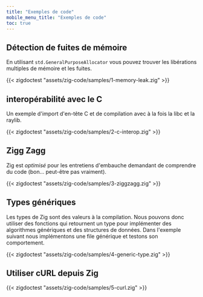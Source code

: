 ```yaml
---
title: "Exemples de code"
mobile_menu_title: "Exemples de code"
toc: true
---
```


## Détection de fuites de mémoire
En utilisant `std.GeneralPurposeAllocator` vous pouvez trouver les libérations multiples de mémoire et les fuites.

{{< zigdoctest "assets/zig-code/samples/1-memory-leak.zig" >}}


## interopérabilité avec le C
Un exemple d'import d'en-tête C et de compilation avec à la fois la libc et la raylib.

{{< zigdoctest "assets/zig-code/samples/2-c-interop.zig" >}}


## Zigg Zagg
Zig est *optimisé* pour les entretiens d'embauche demandant de comprendre du code (bon… peut-être pas vraiment).

{{< zigdoctest "assets/zig-code/samples/3-ziggzagg.zig" >}}


## Types génériques
Les types de Zig sont des valeurs à la compilation.
Nous pouvons donc utiliser des fonctions qui retournent un type pour implémenter des algorithmes génériques et des structures de données.
Dans l'exemple suivant nous implémentons une file générique et testons son comportement.

{{< zigdoctest "assets/zig-code/samples/4-generic-type.zig" >}}

## Utiliser cURL depuis Zig

{{< zigdoctest "assets/zig-code/samples/5-curl.zig" >}}
